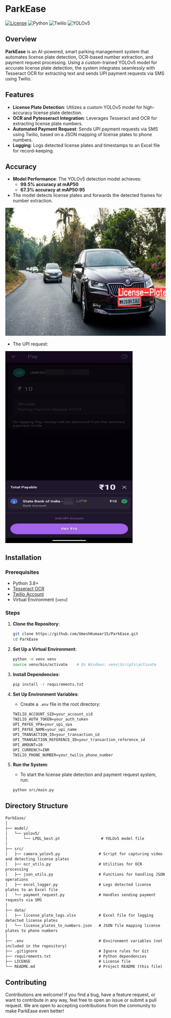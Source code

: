 # ParkEase

[![License](https://img.shields.io/badge/license-GNU%20GPL%20v3-blue)](LICENSE)
![Python](https://img.shields.io/badge/python-3.8%2B-blue)
![Twilio](https://img.shields.io/badge/Twilio-API-purple)
![YOLOv5](https://img.shields.io/badge/YOLOv5-Model-green)

## Overview

**ParkEase** is an AI-powered, smart parking management system that automates license plate detection, OCR-based number extraction, and payment request processing. Using a custom-trained YOLOv5 model for accurate license plate detection, the system integrates seamlessly with Tesseract OCR for extracting text and sends UPI payment requests via SMS using Twilio.

## Features

- **License Plate Detection**: Utilizes a custom YOLOv5 model for high-accuracy license plate detection.
- **OCR and Pytesseract Integration**: Leverages Tesseract and OCR for extracting license plate numbers.
- **Automated Payment Request**: Sends UPI payment requests via SMS using Twilio, based on a JSON mapping of license plates to phone numbers.
- **Logging**: Logs detected license plates and timestamps to an Excel file for record-keeping.

## Accuracy

- **Model Performance**: The YOLOv5 detection model achieves:
  - **99.5% accuracy at mAP50**
  - **67.3% accuracy at mAP50:95**
- The model detects license plates and forwards the detected frames for number extraction.


<img src="assets/model_result_img.jpg" alt="Sample Image" width="600" height="400">


- The UPI request:
<img src="assets/upi_image.jpeg" alt="Sample Image" width="400" height="600">

## Installation

### Prerequisites

- Python 3.8+
- [Tesseract OCR](https://github.com/tesseract-ocr/tesseract)
- [Twilio Account](https://www.twilio.com/)
- Virtual Environment (`venv`)

### Steps

1. **Clone the Repository**:
    ```bash
    git clone https://github.com/UmeshKumaar15/ParkEase.git
    cd ParkEase
    ```

2. **Set Up a Virtual Environment**:
    ```bash
    python -m venv venv
    source venv/bin/activate    # On Windows: venv\Scripts\activate
    ```

3. **Install Dependencies**:
    ```bash
    pip install -r requirements.txt
    ```

4. **Set Up Environment Variables**:
   - Create a `.env` file in the root directory:
    ```plaintext
    TWILIO_ACCOUNT_SID=your_account_sid
    TWILIO_AUTH_TOKEN=your_auth_token
    UPI_PAYEE_VPA=your_upi_vpa
    UPI_PAYEE_NAME=your_upi_name
    UPI_TRANSACTION_ID=your_transaction_id
    UPI_TRANSACTION_REFERENCE_ID=your_transaction_reference_id
    UPI_AMOUNT=10
    UPI_CURRENCY=INR
    TWILIO_PHONE_NUMBER=your_twilio_phone_number
    ```

5. **Run the System**:
    - To start the license plate detection and payment request system, run:
    ```bash
    python src/main.py
    ```

## Directory Structure

```plaintext
ParkEase/
│
├── model/
│   └── yolov5/                  
│       └── LPDL_best.pt                  # YOLOv5 model file
│
├── src/                         
│   ├── camera_yolov5.py                 # Script for capturing video and detecting license plates
│   ├── ocr_utils.py                     # Utilities for OCR processing
│   ├── json_utils.py                    # Functions for handling JSON operations
│   ├── excel_logger.py                  # Logs detected license plates to an Excel file
│   └── payment_request.py               # Handles sending payment requests via SMS
│
├── data/                        
│   ├── license_plate_logs.xlsx          # Excel file for logging detected license plates
│   └── license_plates_to_numbers.json   # JSON file mapping license plates to phone numbers
│
├── .env                                 # Environment variables (not included in the repository)
├── .gitignore                           # Ignore rules for Git
├── requirements.txt                     # Python dependencies
├── LICENSE                              # License file
└── README.md                            # Project README (this file)
```

## Contributing
Contributions are welcome! If you find a bug, have a feature request, or want to contribute in any way, feel free to open an issue or submit a pull request. We are open to accepting contributions from the community to make ParkEase even better!
